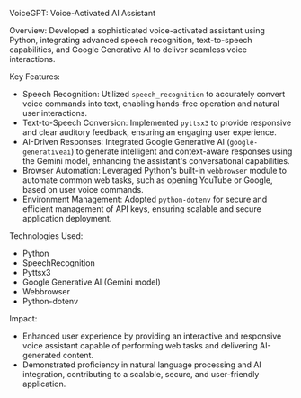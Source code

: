 VoiceGPT: Voice-Activated AI Assistant

Overview:
Developed a sophisticated voice-activated assistant using Python, integrating advanced speech recognition, text-to-speech capabilities, and Google Generative AI to deliver seamless voice interactions.

Key Features:
- Speech Recognition: Utilized `speech_recognition` to accurately convert voice commands into text, enabling hands-free operation and natural user interactions.
- Text-to-Speech Conversion: Implemented `pyttsx3` to provide responsive and clear auditory feedback, ensuring an engaging user experience.
- AI-Driven Responses: Integrated Google Generative AI (`google-generativeai`) to generate intelligent and context-aware responses using the Gemini model, enhancing the assistant's conversational capabilities.
- Browser Automation: Leveraged Python's built-in `webbrowser` module to automate common web tasks, such as opening YouTube or Google, based on user voice commands.
- Environment Management: Adopted `python-dotenv` for secure and efficient management of API keys, ensuring scalable and secure application deployment.

Technologies Used:
- Python
- SpeechRecognition
- Pyttsx3
- Google Generative AI (Gemini model)
- Webbrowser
- Python-dotenv

Impact:
- Enhanced user experience by providing an interactive and responsive voice assistant capable of performing web tasks and delivering AI-generated content.
- Demonstrated proficiency in natural language processing and AI integration, contributing to a scalable, secure, and user-friendly application.
